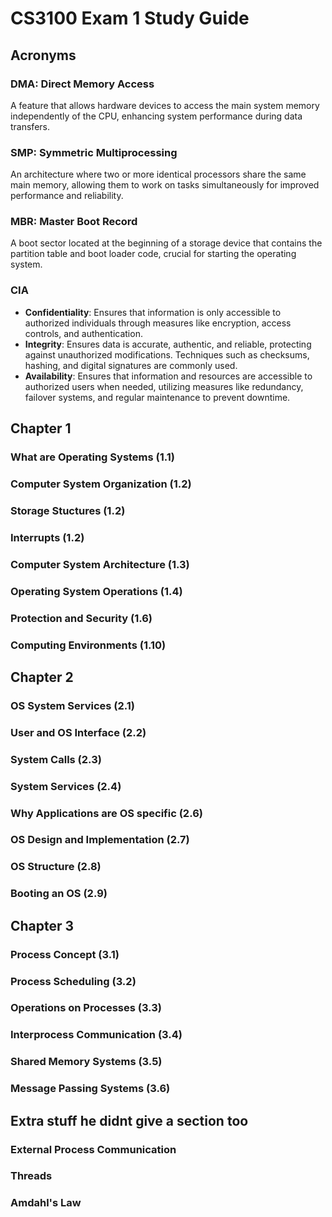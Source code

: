 # CS3100 Exam 1 Study Guide

## Acronyms
### DMA: Direct Memory Access
A feature that allows hardware devices to access the main system memory independently of the CPU, enhancing system performance during data transfers.

### SMP: Symmetric Multiprocessing
An architecture where two or more identical processors share the same main memory, allowing them to work on tasks simultaneously for improved performance and reliability.

### MBR: Master Boot Record
A boot sector located at the beginning of a storage device that contains the partition table and boot loader code, crucial for starting the operating system.

### CIA
- **Confidentiality**: Ensures that information is only accessible to authorized individuals through measures like encryption, access controls, and authentication.
- **Integrity**: Ensures data is accurate, authentic, and reliable, protecting against unauthorized modifications. Techniques such as checksums, hashing, and digital signatures are commonly used.
- **Availability**: Ensures that information and resources are accessible to authorized users when needed, utilizing measures like redundancy, failover systems, and regular maintenance to prevent downtime.


## Chapter 1
### What are Operating Systems (1.1)

### Computer System Organization (1.2)

### Storage Stuctures (1.2)

### Interrupts (1.2)

### Computer System Architecture (1.3)

### Operating System Operations (1.4)

### Protection and Security (1.6)

### Computing Environments (1.10)

## Chapter 2
### OS System Services (2.1)

### User and OS Interface (2.2)

### System Calls  (2.3)

### System Services (2.4)

### Why Applications are OS specific (2.6)

### OS Design and Implementation (2.7)

### OS Structure (2.8)

### Booting an OS (2.9)

## Chapter 3 
### Process Concept (3.1)

### Process Scheduling (3.2)

### Operations on Processes (3.3)

### Interprocess Communication (3.4)

### Shared Memory Systems (3.5)

### Message Passing Systems (3.6)

## Extra stuff he didnt give a section too
### External Process Communication

### Threads

### Amdahl's Law

